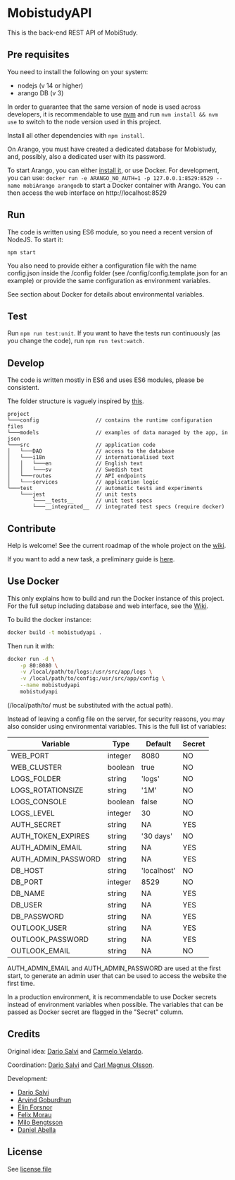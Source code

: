 # MobistudyAPI

This is the back-end REST API of MobiStudy.

## Pre requisites

You need to install the following on your system:

- nodejs (v 14 or higher)
- arango DB (v 3)

In order to guarantee that the same version of node is used across developers, it is recommendable to use [nvm](https://github.com/nvm-sh/nvm) and run `nvm install && nvm use` to switch to the node version used in this project.

Install all other dependencies with `npm install`.

On Arango, you must have created a dedicated database for Mobistudy, and, possibly,
also a dedicated user with its password.

To start Arango, you can either [install it](https://www.arangodb.com/), or use Docker. For development, you can use:
`docker run -e ARANGO_NO_AUTH=1 -p 127.0.0.1:8529:8529 --name mobiArango arangodb`
to start a Docker container with Arango. You can then access the web interface on http://localhost:8529

## Run

The code is written using ES6 module, so you need a recent version of NodeJS.
To start it:

    npm start

You also need to provide either a configuration file with the name config.json
inside the /config folder (see /config/config.template.json for an example) or
provide the same configuration as environment variables.

See section about Docker for details about environmental variables.

## Test

Run `npm run test:unit`. If you want to have the tests run continuously (as you
change the code), run `npm run test:watch`.

## Develop

The code is written mostly in ES6 and uses ES6 modules, please be consistent.

The folder structure is vaguely inspired by [this](https://softwareontheroad.com/ideal-nodejs-project-structure).
```
project
└───config                  // contains the runtime configuration files
└───models                  // examples of data managed by the app, in json
└───src                     // application code
│   └───DAO                 // access to the database
│   └───i18n                // internationalised text
│   │   └───en              // English text
│   │   └───sv              // Swedish text
│   └───routes              // API endpoints
│   └───services            // application logic
└───test                    // automatic tests and experiments
    └───jest                // unit tests
        └───__tests__       // unit test specs
        └───__integrated__  // integrated test specs (require docker)
```

## Contribute

Help is welcome!
See the current roadmap of the whole project on the [wiki](https://github.com/Mobistudy/MobistudyAPI/wiki/Roadmap).

If you want to add a new task, a preliminary guide is [here](https://github.com/Mobistudy/MobistudyAPI/wiki/NewTask).


## Use Docker

This only explains how to build and run the Docker instance of this project.
For the full setup including database and web interface, see the
[Wiki](https://github.com/Mobistudy/MobistudyAPI/wiki/Docker-setup).

To build the docker instance:

```bash
docker build -t mobistudyapi .
```

Then run it with:
```bash
docker run -d \
    -p 80:8080 \
    -v /local/path/to/logs:/usr/src/app/logs \
    -v /local/path/to/config:/usr/src/app/config \
    --name mobistudyapi
    mobistudyapi
```
(/local/path/to/ must be substituted with the actual path).

Instead of leaving a config file on the server, for security reasons, you may
also consider using environmental variables. This is the full list of variables:

| Variable           | Type    | Default     | Secret |
|--------------------|---------|-------------|--------|
| WEB_PORT           | integer | 8080        | NO     |
| WEB_CLUSTER        | boolean | true        | NO     |
| LOGS_FOLDER        | string  | 'logs'      | NO     |
| LOGS_ROTATIONSIZE  | string  | '1M'        | NO     |
| LOGS_CONSOLE       | boolean | false       | NO     |
| LOGS_LEVEL         | integer | 30          | NO     |
| AUTH_SECRET        | string  | NA          | YES    |
| AUTH_TOKEN_EXPIRES | string  | '30 days'   | NO     |
| AUTH_ADMIN_EMAIL   | string  | NA          | YES    |
| AUTH_ADMIN_PASSWORD| string  | NA          | YES    |
| DB_HOST            | string  | 'localhost' | NO     |
| DB_PORT            | integer | 8529        | NO     |
| DB_NAME            | string  | NA          | YES    |
| DB_USER            | string  | NA          | YES    |
| DB_PASSWORD        | string  | NA          | YES    |
| OUTLOOK_USER       | string  | NA          | YES    |
| OUTLOOK_PASSWORD   | string  | NA          | YES    |
| OUTLOOK_EMAIL      | string  | NA          | NO     |

AUTH_ADMIN_EMAIL and AUTH_ADMIN_PASSWORD are used at the first start, to generate
an admin user that can be used to access the website the first time.

In a production environment, it is recommendable to use Docker secrets instead of
environment variables when possible. The variables that can be passed as Docker
secret are flagged in the "Secret" column.

## Credits

Original idea: [Dario Salvi](https://github.com/dariosalvi78) and [Carmelo Velardo](https://github.com/2dvisio).

Coordination: [Dario Salvi](https://github.com/dariosalvi78) and [Carl Magnus Olsson](https://github.com/Trasselkalle).

Development:
- [Dario Salvi](https://github.com/dariosalvi78)
- [Arvind Goburdhun](https://github.com/arvgo)
- [Elin Forsnor](https://github.com/elinforsnor)
- [Felix Morau](https://github.com/femosc2)
- [Milo Bengtsson](https://github.com/palladog)
- [Daniel Abella](https://github.com/assimilate)

## License

See [license file](LICENSE)
